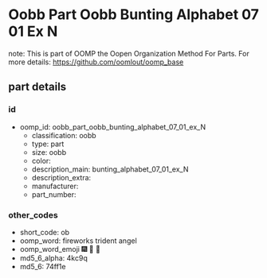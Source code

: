 # Oobb Part Oobb Bunting Alphabet 07 01 Ex N  

note: This is part of OOMP the Oopen Organization Method For Parts. For more details: https://github.com/oomlout/oomp_base

##  part details





### id
* oomp_id: oobb_part_oobb_bunting_alphabet_07_01_ex_N
  * classification: oobb
  * type: part
  * size: oobb
  * color: 
  * description_main: bunting_alphabet_07_01_ex_N
  * description_extra: 
  * manufacturer: 
  * part_number: 

### other_codes
* short_code: ob
* oomp_word: fireworks trident angel
* oomp_word_emoji :fireworks: :trident: :angel:
* md5_6_alpha: 4kc9q
* md5_6: 74ff1e